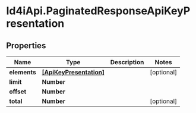 # Id4iApi.PaginatedResponseApiKeyPresentation

## Properties
Name | Type | Description | Notes
------------ | ------------- | ------------- | -------------
**elements** | [**[ApiKeyPresentation]**](ApiKeyPresentation.md) |  | [optional] 
**limit** | **Number** |  | 
**offset** | **Number** |  | 
**total** | **Number** |  | [optional] 


